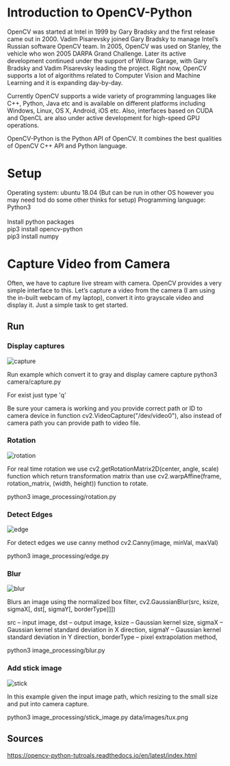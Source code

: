 # Introduction to OpenCV-Python

OpenCV was started at Intel in 1999 by Gary Bradsky and the first release came out in 2000. Vadim Pisarevsky joined Gary Bradsky to manage Intel’s Russian software OpenCV team. In 2005, OpenCV was used on Stanley, the vehicle who won 2005 DARPA Grand Challenge. Later its active development continued under the support of Willow Garage, with Gary Bradsky and Vadim Pisarevsky leading the project. Right now, OpenCV supports a lot of algorithms related to Computer Vision and Machine Learning and it is expanding day-by-day.

Currently OpenCV supports a wide variety of programming languages like C++, Python, Java etc and is available on different platforms including Windows, Linux, OS X, Android, iOS etc. Also, interfaces based on CUDA and OpenCL are also under active development for high-speed GPU operations.

OpenCV-Python is the Python API of OpenCV. It combines the best qualities of OpenCV C++ API and Python language.

# Setup
Operating system: ubuntu 18.04 (But can be run in other OS however you may need tod do some other thinks for setup)
Programming language: Python3 <br> <br>
Install python packages <br>
pip3 install opencv-python <br>
pip3 install numpy <br>


# Capture Video from Camera
Often, we have to capture live stream with camera. OpenCV provides a very simple interface to this. Let’s capture a video from the camera (I am using the in-built webcam of my laptop), convert it into grayscale video and display it. Just a simple task to get started.

## Run

### Display captures
![capture](https://user-images.githubusercontent.com/63744982/79381761-86ef0780-7f73-11ea-9195-2188ebb54d12.png)


Run example which convert it to gray and display camere capture
python3 camera/capture.py 

For exist just type 'q'

Be sure your camera is working and you provide correct path or ID to camera device in function cv2.VideoCapture("/dev/video0"), also instead of camera path you can provide path to video file.

### Rotation
![rotation](https://user-images.githubusercontent.com/63744982/79381830-9f5f2200-7f73-11ea-9cbb-e7d1c8c29aad.png)

For real time rotation we use cv2.getRotationMatrix2D(center, angle, scale) function which return transformation matrix than use cv2.warpAffine(frame, rotation_matrix, (width, height)) function to rotate.

python3 image_processing/rotation.py

### Detect Edges
![edge](https://user-images.githubusercontent.com/63744982/79381868-aab24d80-7f73-11ea-9104-c3741002f215.png)

For detect edges we use canny method cv2.Canny(image, minVal, maxVal)

python3 image_processing/edge.py

### Blur
![blur](https://user-images.githubusercontent.com/63744982/79383578-7724f280-7f76-11ea-87d5-30f05a6b37ac.png)

Blurs an image using the normalized box filter, cv2.GaussianBlur(src, ksize, sigmaX[, dst[, sigmaY[, borderType]]])  

src – input image, 
dst – output image, 
ksize – Gaussian kernel size, 
sigmaX – Gaussian kernel standard deviation in X direction, 
sigmaY – Gaussian kernel standard deviation in Y direction, 
borderType – pixel extrapolation method, <br>

python3 image_processing/blur.py

### Add stick image
![stick](https://user-images.githubusercontent.com/63744982/79387897-7cd20680-7f7d-11ea-9f7a-6c138c3b791c.png)


In this example given the input image path, which resizing to the small size and put into camera capture.

python3 image_processing/stick_image.py data/images/tux.png


## Sources
https://opencv-python-tutroals.readthedocs.io/en/latest/index.html
